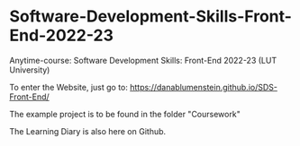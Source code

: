 # Software-Development-Skills-Front-End-2022-23
Anytime-course: Software Development Skills: Front-End 2022-23 (LUT University)

To enter the Website, just go to: 
https://danablumenstein.github.io/SDS-Front-End/

The example project is to be found in the folder "Coursework"

The Learning Diary is also here on Github.

